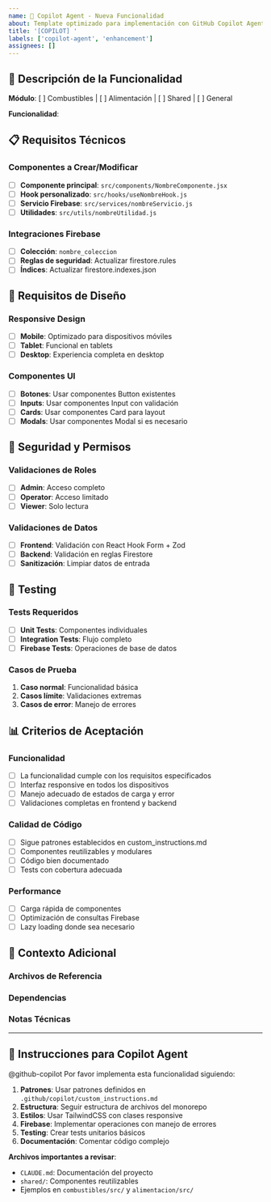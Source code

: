 ```yaml
---
name: 🤖 Copilot Agent - Nueva Funcionalidad
about: Template optimizado para implementación con GitHub Copilot Agent
title: '[COPILOT] '
labels: ['copilot-agent', 'enhancement']
assignees: []
---
```


## 🎯 Descripción de la Funcionalidad

**Módulo**: [ ] Combustibles | [ ] Alimentación | [ ] Shared | [ ] General

**Funcionalidad**: 
<!-- Descripción clara y concisa de la funcionalidad a implementar -->

## 📋 Requisitos Técnicos

### Componentes a Crear/Modificar
- [ ] **Componente principal**: `src/components/NombreComponente.jsx`
- [ ] **Hook personalizado**: `src/hooks/useNombreHook.js`
- [ ] **Servicio Firebase**: `src/services/nombreServicio.js`
- [ ] **Utilidades**: `src/utils/nombreUtilidad.js`

### Integraciones Firebase
- [ ] **Colección**: `nombre_coleccion`
- [ ] **Reglas de seguridad**: Actualizar firestore.rules
- [ ] **Índices**: Actualizar firestore.indexes.json

## 🎨 Requisitos de Diseño

### Responsive Design
- [ ] **Mobile**: Optimizado para dispositivos móviles
- [ ] **Tablet**: Funcional en tablets
- [ ] **Desktop**: Experiencia completa en desktop

### Componentes UI
- [ ] **Botones**: Usar componentes Button existentes
- [ ] **Inputs**: Usar componentes Input con validación
- [ ] **Cards**: Usar componentes Card para layout
- [ ] **Modals**: Usar componentes Modal si es necesario

## 🔐 Seguridad y Permisos

### Validaciones de Roles
- [ ] **Admin**: Acceso completo
- [ ] **Operator**: Acceso limitado
- [ ] **Viewer**: Solo lectura

### Validaciones de Datos
- [ ] **Frontend**: Validación con React Hook Form + Zod
- [ ] **Backend**: Validación en reglas Firestore
- [ ] **Sanitización**: Limpiar datos de entrada

## 🧪 Testing

### Tests Requeridos
- [ ] **Unit Tests**: Componentes individuales
- [ ] **Integration Tests**: Flujo completo
- [ ] **Firebase Tests**: Operaciones de base de datos

### Casos de Prueba
1. **Caso normal**: Funcionalidad básica
2. **Casos límite**: Validaciones extremas
3. **Casos de error**: Manejo de errores

## 📊 Criterios de Aceptación

### Funcionalidad
- [ ] La funcionalidad cumple con los requisitos especificados
- [ ] Interfaz responsive en todos los dispositivos
- [ ] Manejo adecuado de estados de carga y error
- [ ] Validaciones completas en frontend y backend

### Calidad de Código
- [ ] Sigue patrones establecidos en custom_instructions.md
- [ ] Componentes reutilizables y modulares
- [ ] Código bien documentado
- [ ] Tests con cobertura adecuada

### Performance
- [ ] Carga rápida de componentes
- [ ] Optimización de consultas Firebase
- [ ] Lazy loading donde sea necesario

## 🚀 Contexto Adicional

### Archivos de Referencia
<!-- Mencionar archivos existentes que sirvan como referencia -->

### Dependencias
<!-- Listar nuevas dependencias si son necesarias -->

### Notas Técnicas
<!-- Cualquier consideración técnica específica -->

---

## 📝 Instrucciones para Copilot Agent

@github-copilot Por favor implementa esta funcionalidad siguiendo:

1. **Patrones**: Usar patrones definidos en `.github/copilot/custom_instructions.md`
2. **Estructura**: Seguir estructura de archivos del monorepo
3. **Estilos**: Usar TailwindCSS con clases responsive
4. **Firebase**: Implementar operaciones con manejo de errores
5. **Testing**: Crear tests unitarios básicos
6. **Documentación**: Comentar código complejo

**Archivos importantes a revisar**:
- `CLAUDE.md`: Documentación del proyecto
- `shared/`: Componentes reutilizables
- Ejemplos en `combustibles/src/` y `alimentacion/src/`
